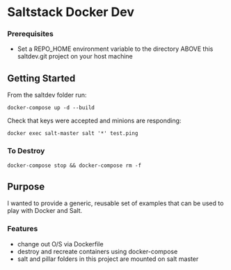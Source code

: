 # Saltstack Docker Dev

### Prerequisites
* Set a REPO_HOME environment variable to the directory ABOVE this saltdev.git project on your host machine

## Getting Started
From the saltdev folder run:
```
docker-compose up -d --build
```
Check that keys were accepted and minions are responding:
```
docker exec salt-master salt '*' test.ping
```
### To Destroy
```
docker-compose stop && docker-compose rm -f
```
## Purpose
I wanted to provide a generic, reusable set of examples that can be used to play with Docker and Salt. 

### Features
* change out O/S via Dockerfile
* destroy and recreate containers using docker-compose
* salt and pillar folders in this project are mounted on salt master
